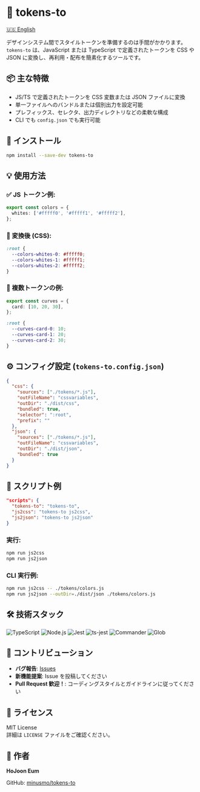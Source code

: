 # 🎨 tokens-to

[🇺🇸 English](./README.md)

デザインシステム間でスタイルトークンを準備するのは手間がかかります。  
`tokens-to` は、JavaScript または TypeScript で定義されたトークンを CSS や JSON に変換し、再利用・配布を簡素化するツールです。

## 📦 主な特徴

- JS/TS で定義されたトークンを CSS 変数または JSON ファイルに変換
- 単一ファイルへのバンドルまたは個別出力を設定可能
- プレフィックス、セレクタ、出力ディレクトリなどの柔軟な構成
- CLI でも `config.json` でも実行可能

## 🚀 インストール

```bash
npm install --save-dev tokens-to
```

## 💡 使用方法

### ✅ JS トークン例:

```ts
export const colors = {
  whites: ['#fffff0', '#fffff1', '#fffff2'],
};
```

### 🔄 変換後 (CSS):

```css
:root {
  --colors-whites-0: #fffff0;
  --colors-whites-1: #fffff1;
  --colors-whites-2: #fffff2;
}
```

### 🔄 複数トークンの例:

```ts
export const curves = {
  card: [10, 20, 30],
};
```

```css
:root {
  --curves-card-0: 10;
  --curves-card-1: 20;
  --curves-card-2: 30;
}
```

## ⚙️ コンフィグ設定 (`tokens-to.config.json`)

```json
{
  "css": {
    "sources": ["./tokens/*.js"],
    "outFileName": "cssvariables",
    "outDir": "./dist/css",
    "bundled": true,
    "selector": ":root",
    "prefix": ""
  },
  "json": {
    "sources": ["./tokens/*.js"],
    "outFileName": "cssvariables",
    "outDir": "./dist/json",
    "bundled": true
  }
}
```

## 🧪 スクリプト例

```json
"scripts": {
  "tokens-to": "tokens-to",
  "js2css": "tokens-to js2css",
  "js2json": "tokens-to js2json"
}
```

### 実行:

```bash
npm run js2css
npm run js2json
```

### CLI 実行例:

```bash
npm run js2css -- ./tokens/colors.js
npm run js2json --outDir=./dist/json ./tokens/colors.js
```

## 🛠️ 技術スタック

![TypeScript](https://img.shields.io/badge/TypeScript-5.3.3-3178c6)
![Node.js](https://img.shields.io/badge/Node.js-20.11.24-339933)
![Jest](https://img.shields.io/badge/Jest-29.7.0-C21325)
![ts-jest](https://img.shields.io/badge/ts--jest-29.1.2-blue)
![Commander](https://img.shields.io/badge/Commander-12.0.0-yellow)
![Glob](https://img.shields.io/badge/Glob-10.3.10-orange)

## 🤝 コントリビューション

- **バグ報告**: [Issues](https://github.com/minusmo/tokens-to/issues)
- **新機能提案**: Issue を投稿してください
- **Pull Request 歓迎！**: コーディングスタイルとガイドラインに従ってください

## 📜 ライセンス

MIT License  
詳細は `LICENSE` ファイルをご確認ください。

## 👤 作者

**HoJoon Eum**

GitHub: [minusmo/tokens-to](https://github.com/minusmo/tokens-to)
